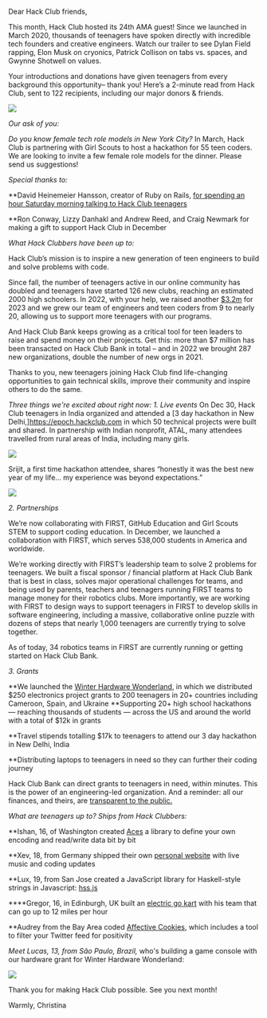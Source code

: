 Dear Hack Club friends,

This month, Hack Club hosted its 24th AMA guest! Since we launched in March 2020, thousands of teenagers have spoken directly with incredible tech founders and creative engineers. Watch our trailer to see Dylan Field rapping, Elon Musk on cryonics, Patrick Collison on tabs vs. spaces, and Gwynne Shotwell on values.

Your introductions and donations have given teenagers from every background this opportunity– thank you! Here’s a 2-minute read from Hack Club, sent to 122 recipients, including our major donors & friends.


![](https://cloud-k4zv3lm8u-hack-club-bot.vercel.app/0screen_shot_2023-02-07_at_10.20.24_pm.png)

*Our ask of you:*

*Do you know female tech role models in New York City?* In March, Hack Club is partnering with Girl Scouts to host a hackathon for 55 teen coders. We are looking to invite a few female role models for the dinner. Please send us suggestions!

*Special thanks to:*

**David Heinemeier Hansson, creator of Ruby on Rails, [for spending an hour Saturday morning talking to Hack Club teenagers](https://www.youtube.com/watch?v=dVWtWwBydB8&themeRefresh=1)

**Ron Conway, Lizzy Danhakl and Andrew Reed, and Craig Newmark for making a gift to support Hack Club in December

*What Hack Clubbers have been up to:*

Hack Club’s mission is to inspire a new generation of teen engineers to build and solve problems with code. 

Since fall, the number of teenagers active in our online community has doubled and teenagers have started 126 new clubs, reaching an estimated 2000 high schoolers. In 2022, with your help, we raised another [$3.2m](https://bank.hackclub.com/hq) for 2023 and we grew our team of engineers and teen coders from 9 to nearly 20, allowing us to support more teenagers with our programs.

And Hack Club Bank keeps growing as a critical tool for teen leaders to raise and spend money on their projects. Get this: more than $7 million has been transacted on Hack Club Bank in total – and in 2022 we brought 287 new organizations, double the number of new orgs in 2021. 

Thanks to you, new teenagers joining Hack Club find life-changing opportunities to gain technical skills, improve their community and inspire others to do the same.

 *Three things we're excited about right now:*
*1. Live events*
On Dec 30, Hack Club teenagers in India organized and attended a [3 day hackathon in New Delhi,]https://epoch.hackclub.com in which 50 technical projects were built and shared. In partnership with Indian nonprofit, ATAL, many attendees travelled from rural areas of India, including many girls. 

![](https://cloud-issl87d62-hack-club-bot.vercel.app/0bmc_1823.jpg)

Srijit, a first time hackathon attendee, shares “honestly it was the best new year of my life… my experience was beyond expectations.”


![](https://cloud-ht7oennd7-hack-club-bot.vercel.app/0screen_shot_2023-02-07_at_10.28.06_pm.png)

*2. Partnerships*

We’re now collaborating with FIRST, GitHub Education and Girl Scouts STEM to support coding education. In December, we launched a collaboration with FIRST, which serves 538,000 students in America and worldwide.

We’re working directly with FIRST’s leadership team to solve 2 problems for teenagers. We built a fiscal sponsor / financial platform at Hack Club Bank that is best in class, solves major operational challenges for teams, and being used by parents, teachers and teenagers running FIRST teams to manage money for their robotics clubs. More importantly, we are working with FIRST to design ways to support teenagers in FIRST to develop skills in software engineering, including a massive, collaborative online puzzle with dozens of steps that nearly 1,000 teenagers are currently trying to solve together.

As of today, 34 robotics teams in FIRST are currently running or getting started on Hack Club Bank. 

*3. Grants*

**We launched the [Winter Hardware Wonderland](https://hackclub.com/winter/), in which we distributed $250 electronics project grants to 200 teenagers in 20+ countries including Cameroon, Spain, and Ukraine
**Supporting 20+ high school hackathons — reaching thousands of students — across the US and around the world with a total of $12k in grants

**Travel stipends totalling $17k to teenagers to attend our 3 day hackathon in New Delhi, India

**Distributing laptops to teenagers in need so they can further their coding journey

Hack Club Bank can direct grants to teenagers in need, within minutes. This is the power of an engineering-led organization. And a reminder: all our finances, and theirs, are [transparent to the public.](http://bank.hackclub.com/hq)

*What are teenagers up to? Ships from Hack Clubbers:*

**Ishan, 16, of Washington created [Aces](https://github.com/quackduck/aces) a library to define your own encoding and read/write data bit by bit

**Xev, 18, from Germany shipped their own [personal website](https://xev.dev/) with live music and coding updates

**Lux, 19, from San Jose created a JavaScript library for Haskell-style strings in Javascript: [hss.js](https://github.com/sporeball/hss.js)

****Gregor, 16, in Edinburgh, UK built an [electric go kart](https://cloud-cdjugofb8-hack-club-bot.vercel.app/0clip8.mp4) with his team that can go up to 12 miles per hour

**Audrey from the Bay Area coded [Affective Cookies](https://www.affectivecookies.com/), which includes a tool to filter your Twitter feed for positivity


*Meet Lucas, 13, from São Paulo, Brazil,* who's building a game console with our hardware grant for Winter Hardware Wonderland:


![](https://cloud-66xmcawck-hack-club-bot.vercel.app/0screen_shot_2023-02-07_at_10.35.57_pm.png)

Thank you for making Hack Club possible. See you next month!

Warmly,
Christina